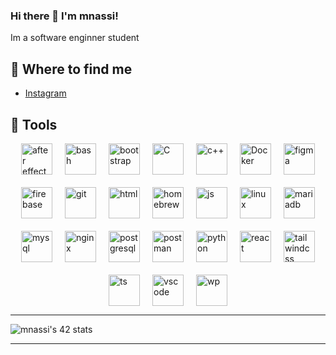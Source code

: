 ### Hi there 👋 I'm mnassi!

Im a software enginner student

## 📑 Where to find me
- [Instagram](https://www.instagram.com/med_nassi20/)

## 🤖 Tools
<link rel="stylesheet" type='text/css' href="https://cdn.jsdelivr.net/gh/devicons/devicon@latest/devicon.min.css" />
<div style="display: flex; justify-content: center; align-items: center; flex-wrap: wrap; gap: 20px;">
  <img style="width: 50px; height: 50px;" title="after effect" src="https://cdn.jsdelivr.net/gh/devicons/devicon@latest/icons/aftereffects/aftereffects-original.svg" />
  <img style="width: 50px; height: 50px;" title="bash" src="https://cdn.jsdelivr.net/gh/devicons/devicon@latest/icons/bash/bash-original.svg" />
  <img style="width: 50px; height: 50px;" title="bootstrap" src="https://cdn.jsdelivr.net/gh/devicons/devicon@latest/icons/bootstrap/bootstrap-original.svg" />
  <img style="width: 50px; height: 50px;" title="C" src="https://cdn.jsdelivr.net/gh/devicons/devicon@latest/icons/c/c-original.svg" />
  <img style="width: 50px; height: 50px;" title="c++" src="https://cdn.jsdelivr.net/gh/devicons/devicon@latest/icons/cplusplus/cplusplus-original.svg" />
  <img style="width: 50px; height: 50px;" title="Docker" src="https://cdn.jsdelivr.net/gh/devicons/devicon@latest/icons/docker/docker-original-wordmark.svg" />
  <img style="width: 50px; height: 50px;" title="figma" src="https://cdn.jsdelivr.net/gh/devicons/devicon@latest/icons/figma/figma-original.svg" />
  <img style="width: 50px; height: 50px;" title="firebase" src="https://cdn.jsdelivr.net/gh/devicons/devicon@latest/icons/firebase/firebase-original.svg" />
  <img style="width: 50px; height: 50px;" title="git" src="https://cdn.jsdelivr.net/gh/devicons/devicon@latest/icons/git/git-original.svg" />
  <img style="width: 50px; height: 50px;" title="html" src="https://cdn.jsdelivr.net/gh/devicons/devicon@latest/icons/html5/html5-original.svg" />
  <img style="width: 50px; height: 50px;" title="homebrew" src="https://cdn.jsdelivr.net/gh/devicons/devicon@latest/icons/homebrew/homebrew-original.svg" />
  <img style="width: 50px; height: 50px;" title="js" src="https://cdn.jsdelivr.net/gh/devicons/devicon@latest/icons/javascript/javascript-original.svg" />
  <img style="width: 50px; height: 50px;" title="linux" src="https://cdn.jsdelivr.net/gh/devicons/devicon@latest/icons/linux/linux-original.svg" />
  <img style="width: 50px; height: 50px;" title="mariadb" src="https://cdn.jsdelivr.net/gh/devicons/devicon@latest/icons/mariadb/mariadb-original-wordmark.svg" />
  <img style="width: 50px; height: 50px;" title="mysql" src="https://cdn.jsdelivr.net/gh/devicons/devicon@latest/icons/mysql/mysql-original.svg" />
  <img style="width: 50px; height: 50px;" title="nginx" src="https://cdn.jsdelivr.net/gh/devicons/devicon@latest/icons/nginx/nginx-original.svg" />
  <img style="width: 50px; height: 50px;" title="postgresql" src="https://cdn.jsdelivr.net/gh/devicons/devicon@latest/icons/postgresql/postgresql-original.svg" />
  <img style="width: 50px; height: 50px;" title="postman" src="https://cdn.jsdelivr.net/gh/devicons/devicon@latest/icons/postman/postman-original.svg" />   
  <img style="width: 50px; height: 50px;" title="python" src="https://cdn.jsdelivr.net/gh/devicons/devicon@latest/icons/python/python-original.svg" />
  <img style="width: 50px; height: 50px;" title="react" src="https://cdn.jsdelivr.net/gh/devicons/devicon@latest/icons/react/react-original.svg" />
  <img style="width: 50px; height: 50px;" title="tailwindcss" src="https://cdn.jsdelivr.net/gh/devicons/devicon@latest/icons/tailwindcss/tailwindcss-original-wordmark.svg" />
  <img style="width: 50px; height: 50px;" title="ts" src="https://cdn.jsdelivr.net/gh/devicons/devicon@latest/icons/typescript/typescript-original.svg" />    
  <img style="width: 50px; height: 50px;" title="vscode" src="https://cdn.jsdelivr.net/gh/devicons/devicon@latest/icons/vscode/vscode-original.svg" />
  <img style="width: 50px; height: 50px;" title="wp" src="https://cdn.jsdelivr.net/gh/devicons/devicon@latest/icons/wordpress/wordpress-original.svg" />        
    
</div>

***********************************************************************************************************
![mnassi's 42 stats](https://badge.mediaplus.ma/naruto/mnassi)
***********************************************************************************************************
